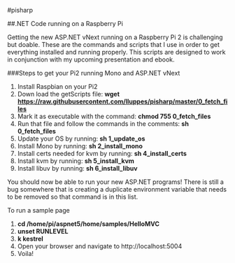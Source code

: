 #pisharp

##.NET Code running on a Raspberry Pi

Getting the new ASP.NET vNext running on a Raspberry Pi 2 is challenging but doable. These are the commands and scripts that I use in order to get everything installed and running properly.  This scripts are designed to work in conjunction with my upcoming presentation and ebook.

###Steps to get your Pi2 running Mono and ASP.NET vNext
1. Install Raspbian on your Pi2
2. Down load the getScripts file: **wget https://raw.githubusercontent.com/lluppes/pisharp/master/0_fetch_files**
3. Mark it as executable with the command:  **chmod 755 0_fetch_files**
4. Run that file and follow the commands in the comments:  **sh 0_fetch_files**
5. Update your OS by running:  **sh 1_update_os**
6. Install Mono by running:  **sh 2_install_mono**
7. Install certs needed for kvm by running: **sh 4_install_certs**
8. Install kvm by running: **sh 5_install_kvm**
9. Install libuv by running: **sh 6_install_libuv**

You should now be able to run your new ASP.NET programs!  There is still a bug somewhere that is creating a duplicate environment variable that needs to be removed so that command is in this list.

To run a sample page
1. **cd /home/pi/aspnet5/home/samples/HelloMVC**
2. **unset RUNLEVEL**
3. **k kestrel**
4. Open your browser and navigate to http://localhost:5004
5. Voila!
